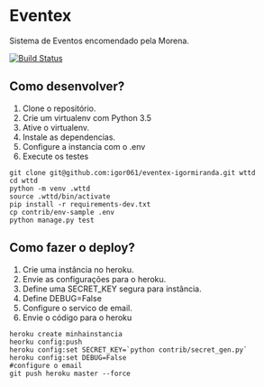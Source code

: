 # Eventex

Sistema de Eventos encomendado pela Morena.

[![Build Status](https://travis-ci.org/igor061/eventex-igormiranda.svg?branch=master)](https://travis-ci.org/igor061/eventex-igormiranda)


## Como desenvolver?

1. Clone o repositório.
2. Crie um virtualenv com Python 3.5
3. Ative o virtualenv.
4. Instale as dependencias.
5. Configure a instancia com o .env
6. Execute os testes

```console
git clone git@github.com:igor061/eventex-igormiranda.git wttd
cd wttd
python -m venv .wttd
source .wttd/bin/activate
pip install -r requirements-dev.txt
cp contrib/env-sample .env
python manage.py test
```

## Como fazer o deploy?

1. Crie uma instância no heroku.
2. Envie as configurações para o heroku.
3. Define uma SECRET_KEY segura para instância.
4. Define DEBUG=False
5. Configure o servico de email.
6. Envie o código para o heroku

```console
heroku create minhainstancia
heorku config:push
heroku config:set SECRET_KEY=`python contrib/secret_gen.py`
heroku config:set DEBUG=False
#configure o email
git push heroku master --force
```

